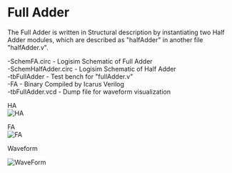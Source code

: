 # Full Adder

The Full Adder is written in Structural description by instantiating two Half Adder modules, which are described as "halfAdder"
in another file "halfAdder.v". 

-SchemFA.circ - Logisim Schematic of Full Adder  
-SchemHalfAdder.circ -  Logisim Schematic of Half Adder  
-tbFullAdder - Test bench for "fullAdder.v"  
-FA - Binary Compiled by Icarus Verilog  
-tbFullAdder.vcd - Dump file for waveform visualization  

  
HA  
![HA](https://github.com/AbhijitBaral/VerilogDigitalDesigns/blob/main/fullAdder/Schematic/ha.png)

   
FA  
![FA](https://github.com/AbhijitBaral/VerilogDigitalDesigns/blob/main/fullAdder/Schematic/fa.jpg)
  

Waveform
   
  
![WaveForm](https://github.com/AbhijitBaral/VerilogDigitalDesigns/blob/main/fullAdder/Schematic/waveform.png)  
    

